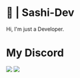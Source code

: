 # 🎊 | Sashi-Dev
Hi, I'm just a Developer.

# My Discord
![](https://discord.com/users/697245896588656801)
![](https://discord.c99.nl/widget/theme-1/697245896588656801.png)

